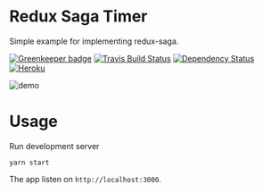 Redux Saga Timer
===

Simple example for implementing redux-saga.

[![Greenkeeper badge][greenkeeper-badge]][greenkeeper]
[![Travis Build Status][build-badge]][build]
[![Dependency Status][deps-badge]][deps]
[![Heroku][heroku-deployment-badge]][heroku-app]

![demo](https://media.giphy.com/media/l1J9wzTabGT09H0xa/giphy.gif)

Usage
===

Run development server

```
yarn start
```

The app listen on `http://localhost:3000`.

[build-badge]: https://travis-ci.org/tpai/redux-saga-timer.svg?branch=master
[build]: https://travis-ci.org/tpai/redux-saga-timer

[deps-badge]: https://david-dm.org/tpai/redux-saga-timer.svg
[deps]: https://david-dm.org/tpai/redux-saga-timer

[heroku-deployment-badge]: https://heroku-badge.herokuapp.com/?app=redux-saga-timer
[heroku-app]: https://redux-saga-timer.herokuapp.com

[greenkeeper-badge]: https://badges.greenkeeper.io/tpai/redux-saga-timer.svg
[greenkeeper]: https://greenkeeper.io/
